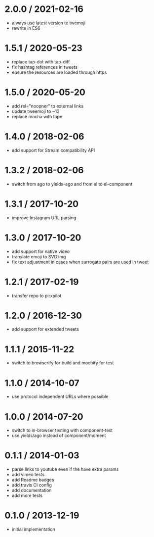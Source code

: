 
2.0.0 / 2021-02-16
==================

 * always use latest version to twemoji
 * rewrite in ES6

1.5.1 / 2020-05-23
==================

 * replace tap-dot with tap-diff
 * fix hashtag references in tweets
 * ensure the resources are loaded through https

1.5.0 / 2020-05-20
==================

 * add rel="noopner" to external links
 * update tweemoji to ~13
 * replace mocha with tape

1.4.0 / 2018-02-06
==================

 * add support for Stream compatibility API

1.3.2 / 2018-02-06
==================

 * switch from ago to yields-ago and from el to el-component

1.3.1 / 2017-10-20
==================

 * improve Instagram URL parsing

1.3.0 / 2017-10-20
==================

 * add support for native video
 * translate emoji to SVG img
 * fix text adjustment in cases when surrogate pairs are used in tweet

1.2.1 / 2017-02-19
==================

 * transfer repo to pirxpilot

1.2.0 / 2016-12-30
==================

 * add support for extended tweets

1.1.1 / 2015-11-22
==================

 * switch to browserify for build and mochify for test

1.1.0 / 2014-10-07
==================

 * use protocol independent URLs where possible

1.0.0 / 2014-07-20
==================

 * switch to in-browser testing with component-test
 * use yields/ago instead of component/moment

0.1.1 / 2014-01-03
==================

 * parse links to youtube even if the have extra params
 * add vimeo tests
 * add Readme badges
 * add travis CI config
 * add documentation
 * add more tests

0.1.0 / 2013-12-19
==================

 * initial implementation
